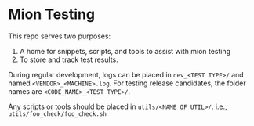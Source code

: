 # Mion Testing

This repo serves two purposes: 

1. A home for snippets, scripts, and tools to assist with mion testing
2. To store and track test results.

During regular development, logs can be placed in `dev_<TEST TYPE>/` and named
`<VENDOR>_<MACHINE>.log`. For testing release candidates, the folder names are
`<CODE_NAME>_<TEST TYPE>/`. 

Any scripts or tools should be placed in `utils/<NAME OF UTIL>/`. i.e.,
`utils/foo_check/foo_check.sh`
